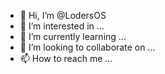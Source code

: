 - 👋 Hi, I’m @LodersOS
- 👀 I’m interested in ...
- 🌱 I’m currently learning ...
- 💞️ I’m looking to collaborate on ...
- 📫 How to reach me ...

<!---
LodersOS/LodersOS is a ✨ special ✨ repository because its `README.md` (this file) appears on your GitHub profile.
You can click the Preview link to take a look at your changes.
--->
